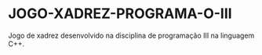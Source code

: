 # JOGO-XADREZ-PROGRAMA-O-III
Jogo de xadrez desenvolvido na disciplina de programação III na linguagem C++.
